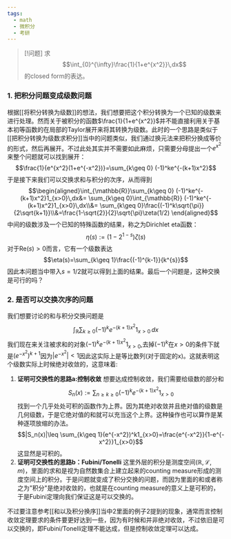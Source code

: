 ```yaml
---
tags:
  - math
  - 微积分
  - 考研
---
```


> [!问题]
> 求$$\int_{0}^{\infty}\frac{1}{1+e^{x^2}}\,dx$$的closed form的表达。

### 1. 把积分问题变成级数问题

根据[[将积分转换为级数]]的想法，我们想要把这个积分转换为一个已知的级数来进行处理。然而关于被积分的函数$\frac{1}{1+e^{x^2}}$并不能直接利用关于基本初等函数的在局部的Taylor展开来将其转换为级数。此时的一个思路是类似于[[把积分转换为级数求积分]]当中的问题类似，我们通过换元法来把积分换成等价的形式，然后再展开。不过此处其实并不需要如此麻烦，只需要分母提出一个$e^{x^2}$来整个问题就可以找到展开：$$\frac{1}{e^{x^2}(1+e^{-x^2})}=\sum_{k\geq 0} (-1)^ke^{-(k+1)x^2}$$于是接下来我们可以交换求和与积分的次序，从而得到$$\begin{aligned}\int_{\mathbb{R}}\sum_{k\geq 0} (-1)^ke^{-(k+1)x^2}1_{x>0}\,dx&= \sum_{k\geq 0}\int_{\mathbb{R}} (-1)^ke^{-(k+1)x^2}1_{x>0}\,dx\\&= \sum_{k\geq 0}\frac{(-1)^k\sqrt{\pi}}{2\sqrt{k+1}}\\&=\frac{1-\sqrt{2}}{2}\sqrt{\pi}\zeta(1/2) \end{aligned}$$
中间的级数涉及一个已知的特殊函数的结果，称之为Dirichlet eta函数：$$\eta(s):=(1-2^{1-s})\zeta(s)$$对于$\text{Re}(s)>0$而言，它有一个级数表达$$\eta(s)=\sum_{k\geq 1}\frac{(-1)^{k-1}}{k^{s}}$$因此本问题当中带入$s=1/2$就可以得到上面的结果。最后一个问题是，这种交换是可行的吗？
### 2. 是否可以交换次序的问题

我们想要讨论的和与积分交换问题是$$\int_{\mathbb{R}}\sum_{k\geq 0} (-1)^ke^{-(k+1)x^2}1_{x>0}\,dx$$我们现在来关注被求和的对象$(-1)^ke^{-(k+1)x^2}1_{x>0}$,去掉$(-1)^k$在$x>0$的条件下就是$(e^{-x^2})^{k+1}$因为$|e^{-x^2}|<1$因此这实际上是等比数列(对于固定的x)。这就表明这个级数实际上时候绝对收敛的，这意味着:
1. **证明可交换性的思路a:控制收敛**
想要达成控制收敛，我们需要给级数的部分和$$S_n(x):=\sum_{n\geq k\geq 0} (-1)^ke^{-(k+1)x^2}1_{x>0}$$找到一个几乎处处可积的函数作为上界。因为其绝对收敛并且绝对值的级数是几何级数，于是它绝对值的和就可以充当这个上界。这种操作也可以算作是某种逐项放缩的办法。
$$|S_n(x)|\leq \sum_{k\geq 1}(e^{-x^2})^k1_{x>0}=\frac{e^{-x^2}}{1-e^{-x^2}}1_{x>0}$$这显然是可积的。
2. **证明可交换性的思路b：Fubini/Tonelli**
这里外层的积分是测度空间$(\mathbb{R},\mathcal{L},m)$，里面的求和是视为自然数集合上建立起来的counting measure形成的测度空间上的积分。于是问题就变成了积分交换的问题，而因为里面的和或者称之为"积分"是绝对收敛的，也就是在counting measure的意义上是可积的，于是Fubini定理向我们保证这是可以交换的。

不过要注意参考[[和以及积分换序]]当中2里面的例子2提到的现象，通常而言控制收敛定理要求的条件要更好达到一些，因为有时候和并非绝对收敛，不过依旧是可以交换的，即Fubini/Tonelli定理不能达成，但是控制收敛定理可以达成。